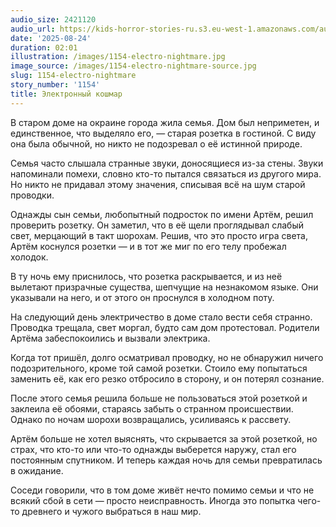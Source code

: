 ```yaml
---
audio_size: 2421120
audio_url: https://kids-horror-stories-ru.s3.eu-west-1.amazonaws.com/audio/1154-electro-nightmare.mp3
date: '2025-08-24'
duration: 02:01
illustration: /images/1154-electro-nightmare.jpg
image_source: /images/1154-electro-nightmare-source.jpg
slug: 1154-electro-nightmare
story_number: '1154'
title: Электронный кошмар
---
```


В старом доме на окраине города жила семья. Дом был неприметен, и единственное, что выделяло его, — старая розетка в гостиной. С виду она была обычной, но никто не подозревал о её истинной природе.

Семья часто слышала странные звуки, доносящиеся из-за стены. Звуки напоминали помехи, словно кто-то пытался связаться из другого мира. Но никто не придавал этому значения, списывая всё на шум старой проводки.

Однажды сын семьи, любопытный подросток по имени Артём, решил проверить розетку. Он заметил, что в её щели проглядывал слабый свет, мерцающий в такт шорохам. Решив, что это просто игра света, Артём коснулся розетки — и в тот же миг по его телу пробежал холодок.

В ту ночь ему приснилось, что розетка раскрывается, и из неё вылетают призрачные существа, шепчущие на незнакомом языке. Они указывали на него, и от этого он проснулся в холодном поту.

На следующий день электричество в доме стало вести себя странно. Проводка трещала, свет моргал, будто сам дом протестовал. Родители Артёма забеспокоились и вызвали электрика.

Когда тот пришёл, долго осматривал проводку, но не обнаружил ничего подозрительного, кроме той самой розетки. Стоило ему попытаться заменить её, как его резко отбросило в сторону, и он потерял сознание.

После этого семья решила больше не пользоваться этой розеткой и заклеила её обоями, стараясь забыть о странном происшествии. Однако по ночам шорохи возвращались, усиливаясь к рассвету.

Артём больше не хотел выяснять, что скрывается за этой розеткой, но страх, что кто-то или что-то однажды выберется наружу, стал его постоянным спутником. И теперь каждая ночь для семьи превратилась в ожидание.

Соседи говорили, что в том доме живёт нечто помимо семьи и что не всякий сбой в сети — просто неисправность. Иногда это попытка чего-то древнего и чужого выбраться в наш мир.